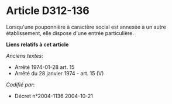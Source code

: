 # Article D312-136

Lorsqu'une pouponnière à caractère social est annexée à un autre établissement, elle dispose d'une entrée particulière.

**Liens relatifs à cet article**

_Anciens textes_:

  - Arrêté 1974-01-28 art. 15
  - Arrêté du 28 janvier 1974 - art. 15 (V)

_Codifié par_:

  - Décret n°2004-1136 2004-10-21
